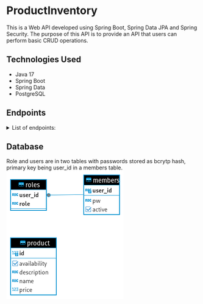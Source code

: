 # ProductInventory
 
This is a Web API developed using Spring Boot, Spring Data JPA and Spring Security. The purpose of this API is to provide an API that users can perform basic CRUD operations.


## Technologies Used
- Java 17
- Spring Boot
- Spring Data
- PostgreSQL

## Endpoints
<details>
  <summary>List of endpoints:</summary>
<br>
 
GET
/api/products 
Retrieve all products
ROLE=EMPLOYEE

POST
/api/products
Create new product
ROLE=MANAGER

GET
/api/products/{id}
Retrieve product by id
ROLE=EMPLOYEE

PUT
/api/products/{id}
Update product by id
ROLE=MANAGER

DELETE
/api/products/{id}
Delete product by id
ROLE=ADMIN

DELETE
/api/products/
Delete all products!
ROLE=ADMIN

GET
/api/products/available
Retrieve all available products
ROLE=EMPLOYEE

</details>


## Database
Role and users are in two tables with passwords stored as bcrytp hash, primary key being user_id in a members table.
![Screenshot of a db er diagram.](/images/db-diagram.png)
